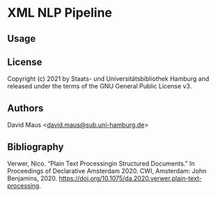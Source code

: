XML NLP Pipeline
=

Usage
-

License
-

Copyright (c) 2021 by Staats- und Universitätsbibliothek Hamburg and released under the terms of the GNU General Public License v3.

Authors
-

David Maus &lt;david.maus@sub.uni-hamburg.de&gt;

Bibliography
-

Verwer, Nico. “Plain Text Processingin Structured Documents.” In Proceedings of Declarative Amsterdam 2020. CWI, Amsterdam: John Benjamins, 2020. https://doi.org/10.1075/da.2020.verwer.plain-text-processing.
